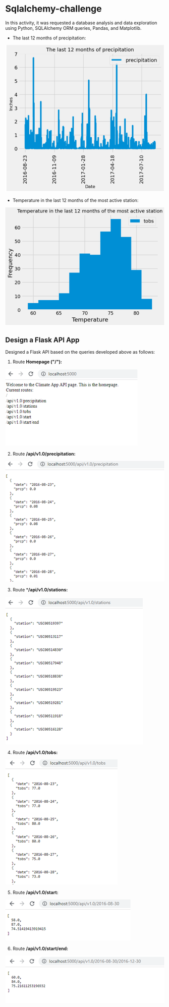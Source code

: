 # Sqlalchemy-challenge

In this activity, it was requested a database analysis and data exploration using Python, SQLAlchemy ORM queries, Pandas, and Matplotlib.

* The last 12 months of precipitation:

![precipitation](https://github.com/cami5326/sqlalchemy-challenge/blob/main/Climate%20Data/precipitation.PNG)

* Temperature in the last 12 months of the most active station:

![Temperature](https://github.com/cami5326/sqlalchemy-challenge/blob/main/Climate%20Data/Temperature.PNG)

## Design a Flask API App
Designed a Flask API based on the queries developed above as follows:

1. Route **Homepage ("/"):**

![Flask - Homepage](https://github.com/cami5326/sqlalchemy-challenge/blob/main/Climate%20Data/Flask%20-%20Homepage.PNG)

2. Route **/api/v1.0/precipitation:**

![Flask - precipitation](https://github.com/cami5326/sqlalchemy-challenge/blob/main/Climate%20Data/Flask%20-%20precipitation.PNG)

3. Route ***/api/v1.0/stations:**

![Flask - stations](https://github.com/cami5326/sqlalchemy-challenge/blob/main/Climate%20Data/Flask%20-%20stations.PNG)

4. Route **/api/v1.0/tobs:**

![Flask - tobs](https://github.com/cami5326/sqlalchemy-challenge/blob/main/Climate%20Data/Flask%20-%20tobs.PNG)

5. Route **/api/v1.0/start:**

![Flask - start](https://github.com/cami5326/sqlalchemy-challenge/blob/main/Climate%20Data/Flask%20-%20start.PNG)

6. Route **/api/v1.0/start/end:**

![Flask - end](https://github.com/cami5326/sqlalchemy-challenge/blob/main/Climate%20Data/Flask%20-%20end.PNG)



